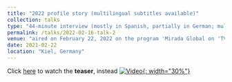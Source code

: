 ```yaml
---
title: "2022 profile story (multilingual subtitles available)"
collection: talks
type: "44-minute interview (mostly in Spanish, partially in German; multilingual subtitles available by activating YouTube's captions at the bottom right corner of the video)"
permalink: /talks/2022-02-16-talk-2
venue: "aired on February 22, 2022 on the program 'Mirada Global on 'TV channel 'TV Mexiquense'"
date: 2021-02-22
location: "Kiel, Germany"
---
```


Click [here](("../images/Teaser_interview.mp4")) to watch the **teaser**, instead
[![Video](https://img.youtube.com/vi/4mn4HQtb6lI/maxresdefault.jpg){: width="30%"}](https://www.youtube.com/watch?v=4mn4HQtb6lI)
